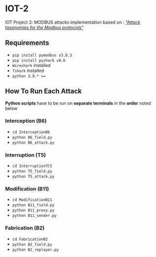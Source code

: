 # IOT-2
IOT Project 2: MODBUS attacks implementation based on : [_"Attack taxonomies for the Modbus protocols"_](https://doi.org/10.1016/j.ijcip.2008.08.003)



## Requirements 

- `pip install pymodbus v3.8.3`
- `pip install pyshark v0.6`
- `Wireshark` installed
- `Tshark` installed
- `python 3.9.* >=`

## How To Run Each Attack
**Python scripts** have to be run on **separate terminals** in the **order** noted below 

### Interception (B6)

- `cd InterceptionB6`
- `python B6_field.py`
- `python B6_attack.py`

### Interruption (T5)

- `cd InterruptionTC5`
- `python T5_field.py`
- `python T5_attack.py`

### Modification (B11)

- `cd ModificationB11`
- `python B11_field.py`
- `python B11_proxy.py`
- `python B11_sender.py`

### Fabrication (B2)

- `cd FabricationB2`
- `python B2_field.py`
- `python B2_replayer.py`
